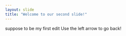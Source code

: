 ```yaml
---
layout: slide
title: "Welcome to our second slide!"
---
```

suppose to be my first edit 
Use the left arrow to go back!

